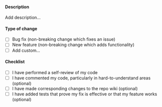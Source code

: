 #### Description

Add description...

#### Type of change

- [ ] Bug fix (non-breaking change which fixes an issue)
- [ ] New feature (non-breaking change which adds functionality)
- [ ] Add custom...

#### Checklist

- [ ] I have performed a self-review of my code
- [ ] I have commented my code, particularly in hard-to-understand areas (optional)
- [ ] I have made corresponding changes to the repo wiki (optional)
- [ ] I have added tests that prove my fix is effective or that my feature works (optional)